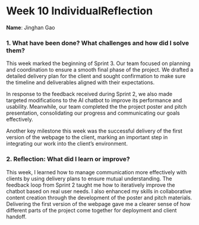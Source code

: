 # Week 10 IndividualReflection 
**Name**:  Jinghan Gao

### 1. What have been done? What challenges and how did I solve them?
This week marked the beginning of Sprint 3. Our team focused on planning and coordination to ensure a smooth final phase of the project. We drafted a detailed delivery plan for the client and sought confirmation to make sure the timeline and deliverables aligned with their expectations.

In response to the feedback received during Sprint 2, we also made targeted modifications to the AI chatbot to improve its performance and usability. Meanwhile, our team completed the the project poster and pitch presentation, consolidating our progress and communicating our goals effectively.

Another key milestone this week was the successful delivery of the first version of the webpage to the client, marking an important step in integrating our work into the client’s environment.


### 2. Reflection: What did I learn or improve?
This week, I learned how to manage communication more effectively with clients by using delivery plans to ensure mutual understanding. The feedback loop from Sprint 2 taught me how to iteratively improve the chatbot based on real user needs. I also enhanced my skills in collaborative content creation through the development of the poster and pitch materials. Delivering the first version of the webpage gave me a clearer sense of how different parts of the project come together for deployment and client handoff.